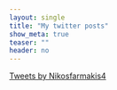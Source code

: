 ```yaml
---
layout: single
title: "My twitter posts"
show_meta: true
teaser: ""
header: no
---
```

<a class="twitter-timeline" data-width="1200" href="https://twitter.com/Nikosfarmakis4?ref_src=twsrc%5Etfw">Tweets by Nikosfarmakis4</a> <script async src="https://platform.twitter.com/widgets.js" charset="utf-8"></script> 